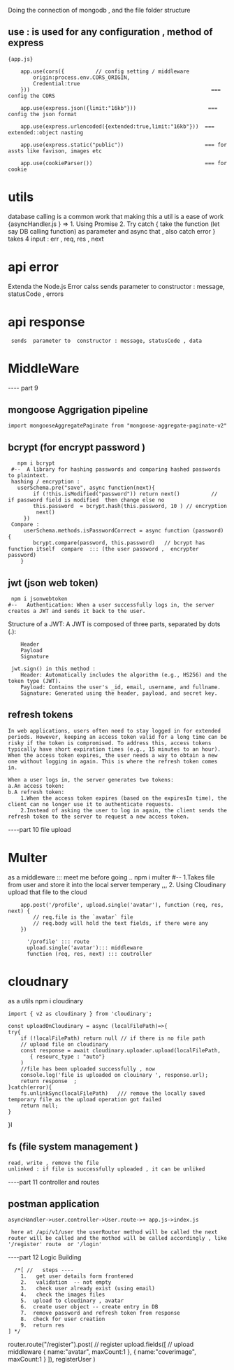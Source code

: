 Doing the connection of mongodb , and the file folder structure 


## use : is used for any configuration , method of express 
    {app.js}

        app.use(cors({          // config setting / middleware   
            origin:process.env.CORS_ORIGIN,
            Credential:true
        }))                                                          ===  config the CORS

        app.use(express.json({limit:"16kb"}))                       === config the json format 

        app.use(express.urlencoded({extended:true,limit:"16kb"}))  === extended::object nasting 

        app.use(express.static("public"))                          === for assts like favison, images etc

        app.use(cookieParser())                                    === for cookie 


# utils  
database calling is a common work that making this a util is a ease of work 
    {asyncHandler.js }  =>
    1. Using Promise 
    2. Try catch  { take the function (let say DB calling function)  as parameter and async that , also catch error }
    takes 4 input : err , req, res , next 

# api error 
Extenda the Node.js Error calss
    sends  parameter to  constructor : message, statusCode , errors 
# api response 
     sends  parameter to  constructor : message, statusCode , data 

# MiddleWare 


---- part 9
## mongoose Aggrigation pipeline
    import mongooseAggregatePaginate from "mongoose-aggregate-paginate-v2"

## bcrypt (for encrypt password )
       npm i bcrypt  
     #--  A library for hashing passwords and comparing hashed passwords to plaintext. 
     hashing / encryption :         
       userSchema.pre("save", async function(next){
            if (!this.isModified("password")) return next()          //  if password field is modified  then change else no  
            this.password  = bcrypt.hash(this.password, 10 ) // encryption
             next() 
         })
     Compare :
         userSchema.methods.isPasswordCorrect = async function (password) {
            bcrypt.compare(password, this.password)   // bcrypt has function itself  compare  ::: (the user password ,  encrypter password)  
        }
## jwt  (json web token) 
     npm i jsonwebtoken 
    #--   Authentication: When a user successfully logs in, the server creates a JWT and sends it back to the user.
   Structure of a JWT:
        A JWT is composed of three parts, separated by dots (.):

        Header
        Payload
        Signature

     jwt.sign() in this method : 
        Header: Automatically includes the algorithm (e.g., HS256) and the token type (JWT).
        Payload: Contains the user's _id, email, username, and fullname.
        Signature: Generated using the header, payload, and secret key.

## refresh tokens 
    In web applications, users often need to stay logged in for extended periods. However, keeping an access token valid for a long time can be risky if the token is compromised. To address this, access tokens typically have short expiration times (e.g., 15 minutes to an hour). When the access token expires, the user needs a way to obtain a new one without logging in again. This is where the refresh token comes in.

    When a user logs in, the server generates two tokens:
    a.An access token:
    b.A refresh token: 
        1.When the access token expires (based on the expiresIn time), the client can no longer use it to authenticate requests.
        2.Instead of asking the user to log in again, the client sends the refresh token to the server to request a new access token.

----part 10  file upload

# Multer 
as a middleware ::: meet me before going ..
    npm i multer
    #-- 1.Takes file from user and store it into the local server temperary ,,, 
        2. Using Cloudinary upload that file to the cloud 

        app.post('/profile', upload.single('avatar'), function (req, res, next) {    
            // req.file is the `avatar` file
            // req.body will hold the text fields, if there were any
        })
         
          '/profile' ::: route 
          upload.single('avatar')::: middleware
          function (req, res, next) ::: coutroller
    
# cloudnary 
as a utils
    npm i cloudinary 

    import { v2 as cloudinary } from 'cloudinary';

    const uploadOnCloudinary = async (localFilePath)=>{
    try{
        if (!localFilePath) return null // if there is no file path 
        // upload file on cloudinary
        const response = await cloudinary.uploader.upload(localFilePath, 
           { resourc_type : "auto"}
        )
        //file has been uploaded successfully , now 
        console.log('file is uploaded on clouinary ', response.url);
        return response  ; 
    }catch(error){
        fs.unlinkSync(localFilePath)   /// remove the locally saved temporary file as the upload operation got failed 
        return null;
    }
}l

## fs (file system management )

    read, write , remove the file 
    unlinked : if file is successfully uploaded , it can be unliked 


----part 11  controller and routes 

 ## postman application 
    asyncHandler->user.controller->User.route->+ app.js->index.js 

     here at /api/v1/user the userRouter method will be called the next router will be called and the mothod will be called accordingly , like '/register' route  or '/login'


----part 12  Logic Building 

      /*[ //   steps ----
        1.   get user details form frontened
        2.   validation  -- not empty 
        3.   check user already exist (using email)
        4.   check the images files 
        5.  upload to cloudinary , avatar 
        6.  create user object -- create entry in DB
        7.  remove password and refresh token from response 
        8.  check for user creation 
        9.  return res 
    ] */

    
router.route("/register").post(         // register 
    upload.fields([    // upload middleware
        {
            name:"avatar",
            maxCount:1
        },
        {
            name:"coverimage",
            maxCount:1
        }
    ]),
    registerUser
)  